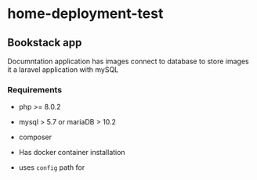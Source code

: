 # home-deployment-test

## Bookstack app

Documntation application
has images
connect to database to store images
it a laravel application with mySQL

### Requirements
- php >= 8.0.2
- mysql > 5.7 or mariaDB > 10.2
- composer

- Has docker container installation
- uses `config` path for 

